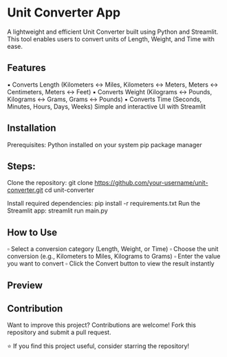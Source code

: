 # Unit Converter App

A lightweight and efficient Unit Converter built using Python and Streamlit. This tool enables users to convert units of Length, Weight, and Time with ease.

## Features
▪ Converts Length (Kilometers ↔ Miles, Kilometers ↔ Meters, Meters ↔ Centimeters, Meters ↔ Feet)
▪ Converts Weight (Kilograms ↔ Pounds, Kilograms ↔ Grams, Grams ↔ Pounds)
▪ Converts Time (Seconds, Minutes, Hours, Days, Weeks)
Simple and interactive UI with Streamlit

## Installation

Prerequisites:
Python installed on your system
pip package manager

## Steps:
Clone the repository:
git clone https://github.com/your-username/unit-converter.git
cd unit-converter

Install required dependencies:
pip install -r requirements.txt
Run the Streamlit app:
streamlit run main.py

## How to Use

▫ Select a conversion category (Length, Weight, or Time)
▫ Choose the unit conversion (e.g., Kilometers to Miles, Kilograms to Grams)
▫ Enter the value you want to convert
▫ Click the Convert button to view the result instantly

## Preview

## Contribution
Want to improve this project? Contributions are welcome! Fork this repository and submit a pull request.

⭐ If you find this project useful, consider starring the repository!

